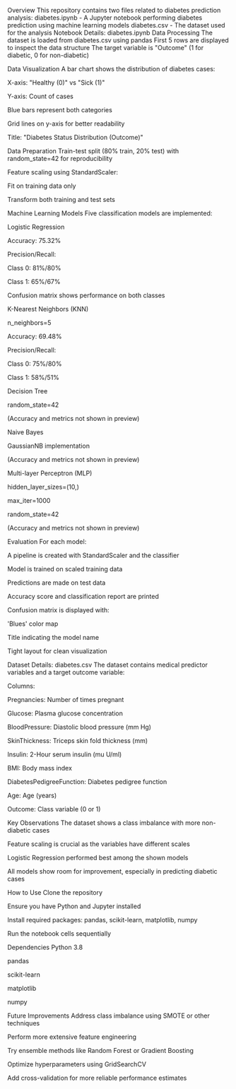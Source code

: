 Overview
This repository contains two files related to diabetes prediction analysis:
diabetes.ipynb - A Jupyter notebook performing diabetes prediction using machine learning models
diabetes.csv - The dataset used for the analysis
Notebook Details: diabetes.ipynb
Data Processing
The dataset is loaded from diabetes.csv using pandas
First 5 rows are displayed to inspect the data structure
The target variable is "Outcome" (1 for diabetic, 0 for non-diabetic)

Data Visualization
A bar chart shows the distribution of diabetes cases:

X-axis: "Healthy (0)" vs "Sick (1)"

Y-axis: Count of cases

Blue bars represent both categories

Grid lines on y-axis for better readability

Title: "Diabetes Status Distribution (Outcome)"

Data Preparation
Train-test split (80% train, 20% test) with random_state=42 for reproducibility

Feature scaling using StandardScaler:

Fit on training data only

Transform both training and test sets

Machine Learning Models
Five classification models are implemented:

Logistic Regression

Accuracy: 75.32%

Precision/Recall:

Class 0: 81%/80%

Class 1: 65%/67%

Confusion matrix shows performance on both classes

K-Nearest Neighbors (KNN)

n_neighbors=5

Accuracy: 69.48%

Precision/Recall:

Class 0: 75%/80%

Class 1: 58%/51%

Decision Tree

random_state=42

(Accuracy and metrics not shown in preview)

Naive Bayes

GaussianNB implementation

(Accuracy and metrics not shown in preview)

Multi-layer Perceptron (MLP)

hidden_layer_sizes=(10,)

max_iter=1000

random_state=42

(Accuracy and metrics not shown in preview)

Evaluation
For each model:

A pipeline is created with StandardScaler and the classifier

Model is trained on scaled training data

Predictions are made on test data

Accuracy score and classification report are printed

Confusion matrix is displayed with:

'Blues' color map

Title indicating the model name

Tight layout for clean visualization

Dataset Details: diabetes.csv
The dataset contains medical predictor variables and a target outcome variable:

Columns:

Pregnancies: Number of times pregnant

Glucose: Plasma glucose concentration

BloodPressure: Diastolic blood pressure (mm Hg)

SkinThickness: Triceps skin fold thickness (mm)

Insulin: 2-Hour serum insulin (mu U/ml)

BMI: Body mass index

DiabetesPedigreeFunction: Diabetes pedigree function

Age: Age (years)

Outcome: Class variable (0 or 1)

Key Observations
The dataset shows a class imbalance with more non-diabetic cases

Feature scaling is crucial as the variables have different scales

Logistic Regression performed best among the shown models

All models show room for improvement, especially in predicting diabetic cases

How to Use
Clone the repository

Ensure you have Python and Jupyter installed

Install required packages: pandas, scikit-learn, matplotlib, numpy

Run the notebook cells sequentially

Dependencies
Python 3.8

pandas

scikit-learn

matplotlib

numpy

Future Improvements
Address class imbalance using SMOTE or other techniques

Perform more extensive feature engineering

Try ensemble methods like Random Forest or Gradient Boosting

Optimize hyperparameters using GridSearchCV

Add cross-validation for more reliable performance estimates

